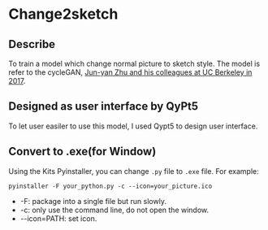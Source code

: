 # Change2sketch
## Describe
To train a model which change normal picture to sketch style. The model is refer to the cycleGAN, [Jun-yan Zhu and his colleagues at UC Berkeley in 2017](<https://arxiv.org/pdf/1703.10593>).

## Designed as user interface by QyPt5
To let user easiler to use this model, I used Qypt5 to design user interface.

## Convert to .exe(for Window)
Using the Kits Pyinstaller, you can change ```.py``` file to ```.exe``` file. For example:
```
pyinstaller -F your_python.py -c --icon=your_picture.ico
```

* -F: package into a single file but run slowly.
* -c: only use the command line, do not open the window.
* --icon=PATH: set icon.